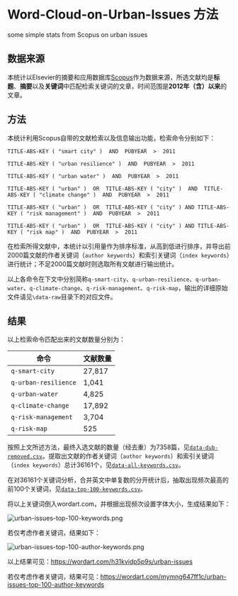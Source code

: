 # Word-Cloud-on-Urban-Issues 方法

some simple stats from Scopus on urban issues

## 数据来源

本统计以Elsevier的摘要和应用数据库[Scopus](https://www.scopus.com/)作为数据来源，所选文献均是**标题**、**摘要**以及**关键词**中匹配检索关键词的文章，时间范围是**2012年（含）以来**的文章。

## 方法

本统计利用Scopus自带的文献检索以及信息输出功能，检索命令分别如下：

```
TITLE-ABS-KEY ( "smart city" )  AND  PUBYEAR  >  2011 
```
```
TITLE-ABS-KEY ( "urban resilience" )  AND  PUBYEAR  >  2011 
```
```
TITLE-ABS-KEY ( "urban water" )  AND  PUBYEAR  >  2011 
```
```
TITLE-ABS-KEY ( "urban" )  OR  TITLE-ABS-KEY ( "city" )  AND  TITLE-ABS-KEY ( "climate change" )  AND  PUBYEAR  >  2011 
```
```
TITLE-ABS-KEY ( "urban" )  OR  TITLE-ABS-KEY ( "city" ) AND TITLE-ABS-KEY ( "risk management" )  AND  PUBYEAR  >  2011
```
```
TITLE-ABS-KEY ( "urban" )  OR  TITLE-ABS-KEY ( "city" ) AND TITLE-ABS-KEY ( "risk map" )  AND  PUBYEAR  >  2011
```

在检索所得文献中，本统计以引用量作为排序标准，从高到低进行排序，并导出前2000篇文献的作者关键词（`author keywords`）和索引关键词（`index keywords`）进行统计；不足2000篇文献时则选取所有文献进行输出统计。

以上各命令在下文中分别简称`q-smart-city`、`q-urban-resilience`、`q-urban-water`、`q-climate-change`、`q-risk-management`、`q-risk-map`，输出的详细原始文件请见`\data-raw`目录下的对应文件。

## 结果

以上检索命令匹配出来的文献数量分别为：

| 命令                           | 文献数量      
| ---------------------------      | ----------- |
| `q-smart-city`                   | 27,817      |
| `q-urban-resilience`             |  1,041      |
| `q-urban-water`                  |  4,825      | 
| `q-climate-change`               | 17,892      |
| `q-risk-management`              |  3,704      |
| `q-risk-map`                     |    525      |

按照上文所述方法，最终入选文献的数量（经去重）为7358篇，见[`data-dub-removed.csv`](data-dub-removed.csv)。提取出文献的作者关键词（`author keywords`）和索引关键词（`index keywords`）总计36161个，见[`data-all-keywords.csv`](data-all-keywords.csv)。

在对36161个关键词分析，合并英文中单复数的分开统计后，抽取出现频次最高的前100个关键词，见[`data-top-100-keywords.csv`](data-top-100-keywords.csv)。

将以上关键词倒入wordart.com，并根据出现频次设置字体大小，生成结果如下：

![urban-issues-top-100-keywords.png](https://cdn.jsdelivr.net/gh/teatall/Word-Cloud-on-Urban-Issues/urban-issues-top-100-keywords.png)

若仅考虑作者关键词，结果如下：

![urban-issues-top-100-author-keywords.png](https://cdn.jsdelivr.net/gh/teatall/Word-Cloud-on-Urban-Issues/urban-issues-top-100-author-keywords.png)


以上结果可见：https://wordart.com/h31kvidp5p9s/urban-issues

若仅考虑作者关键词，结果可见：https://wordart.com/mymng647ff1c/urban-issues-top-100-author-keywords
